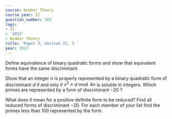 ```yaml
---
course: Number Theory
course_year: II
question_number: 103
tags:
- II
- '2013'
- Number Theory
title: 'Paper 3, Section II, I '
year: 2013
---
```




Define equivalence of binary quadratic forms and show that equivalent forms have the same discriminant.

Show that an integer $n$ is properly represented by a binary quadratic form of discriminant $d$ if and only if $x^{2} \equiv d \bmod 4 n$ is soluble in integers. Which primes are represented by a form of discriminant $-20$ ?

What does it mean for a positive definite form to be reduced? Find all reduced forms of discriminant $-20$. For each member of your list find the primes less than 100 represented by the form.